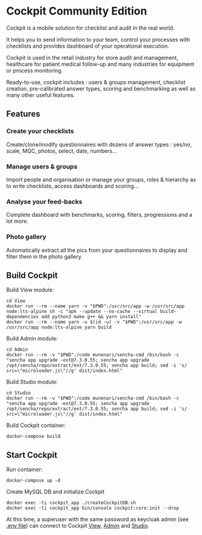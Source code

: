# Cockpit Community Edition

Cockpit  is a mobile solution for checklist and audit in the real world.

It helps you to send information to your team, control your processes with checklists and provides dashboard of your operational execution.

Cockpit is used in the retail industry for store audit and management, healthcare for patient medical follow-up and many industries for equipment or process monitoring.

Ready-to-use, cockpit includes : users & groups management, checklist creation, pre-calibrated answer types, scoring and benchmarking as well as many other useful features.

## Features

### Create your checklists

Create/clone/modify questionnaires with dozens of answer types : yes/no, scale, MQC, photos, select, date, numbers...

### Manage users & groups

Import people and organisation or manage your groups, roles & hierarchy as to write checklists, access dashboards and scoring...

### Analyse your feed-backs

Complete dashboard with benchmarks, scoring, filters, progressions and a lot more.

### Photo gallery

Automatically extract all the pics from your questionnaires to display and filter them in the photo gallery.


## Build Cockpit

Build View module:
```shell
cd View
docker run --rm --name yarn -v "$PWD":/usr/src/app -w /usr/src/app node:lts-alpine sh -c "apk --update --no-cache --virtual build-dependencies add python3 make g++ && yarn install"
docker run --rm --name yarn -u $(id -u) -v "$PWD":/usr/src/app -w /usr/src/app node:lts-alpine yarn build
```

Build Admin module:
```shell
cd Admin
docker run --rm -v "$PWD":/code munenari/sencha-cmd /bin/bash -c "sencha app upgrade -ext@7.3.0.55; sencha app upgrade /opt/sencha/repo/extract/ext/7.3.0.55; sencha app build; sed -i 's/ src=\"microloader.js\"//g' dist/index.html"
```

Build Studio module:
```shell
cd Studio
docker run --rm -v "$PWD":/code munenari/sencha-cmd /bin/bash -c "sencha app upgrade -ext@7.3.0.55; sencha app upgrade /opt/sencha/repo/extract/ext/7.3.0.55; sencha app build; sed -i 's/ src=\"microloader.js\"//g' dist/index.html"
```


Build Cockpit container:

```shell
docker-compose build
```

## Start Cockpit

Run container:

```shell
docker-compose up -d
```


Create MySQL DB and initialize Cockpit
```shell
docker exec -ti cockpit_app ./createCockpitDB.sh
docker exec -ti cockpit_app bin/console cockpit:core:init --drop
```

At this time, a superuser with the same password as keycloak admin (see [.env file](.env)) can connect to Cockpit [View](http://localhost), [Admin](http://localhost/admin) and [Studio](http://localhost/studio).

